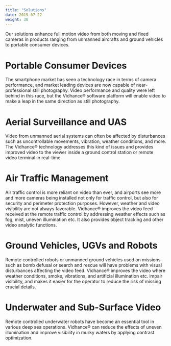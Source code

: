 ```yaml
---
title: "Solutions"
date: 2015-07-22
weight: 30
---
```


Our solutions enhance full motion video from both moving and fixed cameras in products ranging from unmanned aircrafts and ground vehicles to portable consumer devices.

# Portable Consumer Devices

The smartphone market has seen a technology race in terms of camera performance, and market leading devices are now capable of near-professional still photography. Video performance and quality were left behind in this race, but the Vidhance® software platform will enable video to make a leap in the same direction as still photography.

# Aerial Surveillance and UAS

Video from unmanned aerial systems can often be affected by disturbances such as uncontrollable movements, vibration, weather conditions, and more. The Vidhance® technology addresses this kind of issues and provides improved video to the viewer inside a ground control station or remote video terminal in real-time.

# Air Traffic Management

Air traffic control is more reliant on video than ever, and airports see more and more cameras being installed not only for traffic control, but also for security and perimeter protection purposes. However, weather and video visibility are not always favorable. Vidhance® improves the video feed received at the remote traffic control by addressing weather effects such as fog, mist, uneven illumination etc. It also provides object tracking and other video analytic functions.

# Ground Vehicles, UGVs and Robots

Remote controlled robots or unmanned ground vehicles used on missions such as bomb defusal or search and rescue will have problems with visual disturbances affecting the video feed. Vidhance® improves the video where weather conditions, smoke, vibrations, and artificial illumination etc. impair visibility, and makes it easier for the operator to reduce the risk of missing crucial details.

# Underwater and Sub-Surface Video

Remote controlled underwater robots have become an essential tool in various deep sea operations. Vidhance® can reduce the effects of uneven illumination and improve visibility in murky waters by applying contrast optimization.
